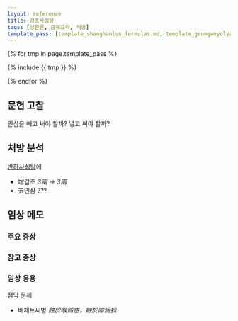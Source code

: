```yaml
---
layout: reference
title: 감초사심탕
tags: [상한론, 금궤요략, 처방]
template_pass: [template_shanghanlun_formulas.md, template_geumgweyolyag_formulas.md, template_etc_formulas.md]
---
```



{% for tmp in page.template_pass %}

{% include {{ tmp }} %}

{% endfor %}

## 문헌 고찰

인삼을 빼고 써야 할까? 넣고 써야 할까?

## 처방 분석

[반하사심탕]({{site.formulaurl}}/반하사심탕)에
* 增감초 _3兩 → 3兩_
* 去인삼 ???


## 임상 메모


### 주요 증상


### 참고 증상


### 임상 응용

점막 문제
* 배체트씨병 _蝕於喉爲惑，蝕於陰爲狐_
